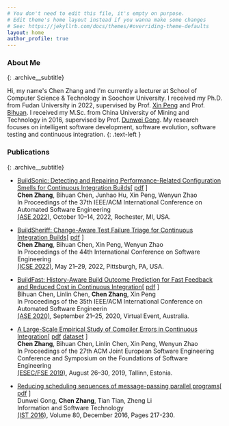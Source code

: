 ```yaml
---
# You don't need to edit this file, it's empty on purpose.
# Edit theme's home layout instead if you wanna make some changes
# See: https://jekyllrb.com/docs/themes/#overriding-theme-defaults
layout: home
author_profile: true
---
```

### About Me
{: .archive__subtitle}

Hi, my name's Chen Zhang and I'm currently a lecturer at School of Computer Science & Technology in Soochow University.
I received my Ph.D. from Fudan University in 2022, supervised by Prof. [Xin Peng](https://cspengxin.github.io/) and Prof. [Bihuan](https://chenbihuan.github.io/). 
I received my M.Sc. from China University of Mining and Technology in 2016, supervised by Prof. <a href="https://siee.cumt.edu.cn/info/1012/1016.htm">Dunwei Gong</a>.
My research focuses on intelligent software development, software evolution, software testing and continuous integration.
{: .text-left }

### Publications
{: .archive__subtitle}

- [BuildSonic: Detecting and Repairing Performance-Related Configuration Smells for Continuous Integration Builds](https://doi.org/10.1145/3551349.3556923)[ [pdf](/publications/ase22-zhang-buildsonic.pdf)
]<br/>**Chen Zhang**, Bihuan Chen, Junhao Hu, Xin Peng, Wenyun Zhao<br/>
In Proceedings of the 37th IEEE/ACM International Conference on Automated Software Engineering<br/>
[(ASE 2022)](https://conf.researchr.org/home/ase-2022), October 10–14, 2022, Rochester, MI, USA.

- [BuildSheriff: Change-Aware Test Failure Triage for Continuous Integration Builds](https://doi.org/10.1145/3510003.3510132)[ [pdf](/publications/icse22-zhang-buildsheriff.pdf)
]<br/>**Chen Zhang**, Bihuan Chen, Xin Peng, Wenyun Zhao<br/>In Proceedings of the 44th International Conference on Software Engineering<br/>[(ICSE 2022)](https://conf.researchr.org/home/icse-2022), May 21–29, 2022, Pittsburgh, PA, USA.

- [BuildFast: History-Aware Build Outcome Prediction for Fast Feedback and Reduced Cost in Continuous Integration](https://doi.org/10.1145/3324884.3416616)[ [pdf](/publications/ase20-chen-buildfast.pdf)
]<br/>Bihuan Chen, Linlin Chen, **Chen Zhang**, Xin Peng<br/>
In Proceedings of the 35th IEEE/ACM International Conference on Automated Software Engineerin<br/>
[(ASE 2020)](https://conf.researchr.org/home/ase-2020), September 21–25, 2020, Virtual Event, Australia.

- [A Large-Scale Empirical Study of Compiler Errors in Continuous Integration](https://doi.org/10.1145/3338906.3338917)[ [pdf](/publications/fse19-zhang-compiler-error.pdf) [dataset](https://zenodo.org/record/3539803)
]<br/>**Chen Zhang**, Bihuan Chen, Linlin Chen, Xin Peng, Wenyun Zhao<br/>
In Proceedings of the 27th ACM Joint European Software Engineering Conference and Symposium on the Foundations of Software Engineering<br/>
[(ESEC/FSE 2019)](https://esec-fse19.ut.ee/), August 26–30, 2019, Tallinn, Estonia.

- [Reducing scheduling sequences of message-passing parallel programs](https://doi.org/10.1016/j.infsof.2016.09.003)[ [pdf](/publications/ist2016-gong-reducing.pdf)
]<br/>Dunwei Gong, **Chen Zhang**, Tian Tian, Zheng Li<br/>
Information and Software Technology<br/>
[(IST 2016)](https://www.sciencedirect.com/journal/information-and-software-technology), Volume 80, December 2016, Pages 217-230.
